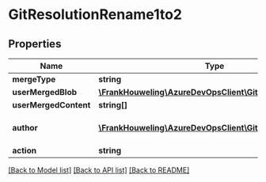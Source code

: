 # GitResolutionRename1to2

## Properties
Name | Type | Description | Notes
------------ | ------------- | ------------- | -------------
**mergeType** | **string** |  | [optional] 
**userMergedBlob** | [**\FrankHouweling\AzureDevOpsClient\Git\Model\GitBlobRef**](GitBlobRef.md) |  | [optional] 
**userMergedContent** | **string[]** |  | [optional] 
**author** | [**\FrankHouweling\AzureDevOpsClient\Git\Model\IdentityRef**](IdentityRef.md) | User who created the resolution. | [optional] 
**action** | **string** |  | [optional] 

[[Back to Model list]](../README.md#documentation-for-models) [[Back to API list]](../README.md#documentation-for-api-endpoints) [[Back to README]](../README.md)


